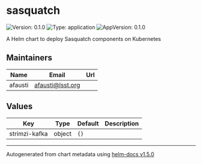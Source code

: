 # sasquatch

![Version: 0.1.0](https://img.shields.io/badge/Version-0.1.0-informational?style=flat-square) ![Type: application](https://img.shields.io/badge/Type-application-informational?style=flat-square) ![AppVersion: 0.1.0](https://img.shields.io/badge/AppVersion-0.1.0-informational?style=flat-square)

A Helm chart to deploy Sasquatch components on Kubernetes

## Maintainers

| Name | Email | Url |
| ---- | ------ | --- |
| afausti | afausti@lsst.org |  |

## Values

| Key | Type | Default | Description |
|-----|------|---------|-------------|
| strimzi-kafka | object | `{}` |  |

----------------------------------------------
Autogenerated from chart metadata using [helm-docs v1.5.0](https://github.com/norwoodj/helm-docs/releases/v1.5.0)
